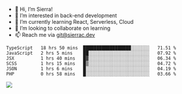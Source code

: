 - 👋 Hi, I’m Sierra!
- 👀 I’m interested in back-end development
- 🌱 I’m currently learning React, Serverless, Cloud
- 💞️ I’m looking to collaborate on learning
- 📫 Reach me via git@sierrac.dev

<!--START_SECTION:waka-->

```text
TypeScript   18 hrs 50 mins  ██████████████████░░░░░░░   71.51 %
JavaScript   2 hrs 5 mins    ██░░░░░░░░░░░░░░░░░░░░░░░   07.92 %
JSX          1 hrs 40 mins   █▓░░░░░░░░░░░░░░░░░░░░░░░   06.34 %
SCSS         1 hrs 15 mins   █▒░░░░░░░░░░░░░░░░░░░░░░░   04.72 %
JSON         1 hrs 6 mins    █░░░░░░░░░░░░░░░░░░░░░░░░   04.19 %
PHP          0 hrs 58 mins   █░░░░░░░░░░░░░░░░░░░░░░░░   03.66 %
```

<!--END_SECTION:waka-->


![](https://hit.yhype.me/github/profile?user_id=7351311)
